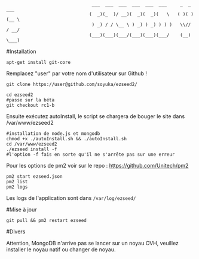 ```
                                ___  ___  ___  ___  ___  ___     _  _  ___ 
                               (  _)(_  )/ __)(  _)(  _)(   \   ( )( )(__ \
                                ) _) / / \__ \ ) _) ) _) ) ) )   \\// / __/
                               (___)(___)(___/(___)(___)(___/    (__) \___)
```

#Installation
```
apt-get install git-core
```

Remplacez "user" par votre nom d'utilisateur sur Github !
```
git clone https://user@github.com/soyuka/ezseed2/
```
```
cd ezseed2
#passe sur la béta
git checkout rc1-b
```

Ensuite exécutez autoInstall, le script se chargera de bouger le site dans /var/www/ezseed2

```
#installation de node.js et mongodb
chmod +x ./autoInstall.sh && ./autoInstall.sh
cd /var/www/ezseed2
./ezseed install -f
#l'option -f fais en sorte qu'il ne s'arrête pas sur une erreur
```

Pour les options de pm2 voir sur le repo : https://github.com/Unitech/pm2
```
pm2 start ezseed.json
pm2 list
pm2 logs
```

Les logs de l'application sont dans `/var/log/ezseed/`

#Mise à jour
```
git pull && pm2 restart ezseed
```

#Divers

Attention, MongoDB n'arrive pas se lancer sur un noyau OVH, veuillez installer le noyau natif ou changer de noyau.
